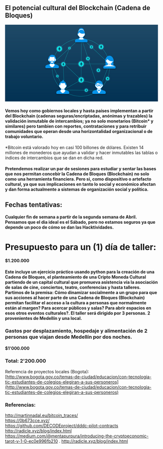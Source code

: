 ## El potencial cultural del Blockchain \(Cadena de Bloques\)

![](/assets/cadenadebloques.png)

#### Vemos hoy como gobiernos locales y hasta países implementan a partir del Blockchain \(cadenas seguras/encriptadas, anónimas y trazables\) la validación inmutable de intercambios; ya no solo monetarios \(Bitcoin\* y similares\) pero tambien con reportes, contrataciones y para retribuir comunidades que operan desde una horizontalidad organizacional o de trabajo voluntario.

\*Bitcoin está valorado hoy en casi 100 billones de dólares. Existen 14 millones de monederos que ayudan a validar y hacer inmutables las tablas o índices de intercambios que se dan en dicha red.

#### Pretendemos realizar un par de sesiones para estudiar y sentar las bases que nos permitan concebir la Cadena de Bloques \(Blockchain\) no solo como una herramienta financiera. Pero si, como dispositivo o artefacto cultural, ya que sus implicaciones en tanto lo social y económico afectan y dan forma actualmente a sistemas de organización social y política.

## Fechas tentativas:

#### Cualquier fin de semana a partir de la segunda semana de Abril. Pensamos que el dia ideal es el Sábado, pero no estamos seguros ya que depende un poco de cómo se dan las Hacktividades.

# Presupuesto para un \(1\) día de taller:

#### $1.200.000

#### Este incluye un ejercicio práctico usando python para la creación de una Cadena de Bloques, el planteamiento de una Cripto Moneda Cultural partiendo de un capital cultural que promueva asistencia vía la asociación de salas de cine, conciertos, teatro, conferencias y hasta talleres. Partimos de la premisa: Cómo dinamizar socialmente a un grupo para que sus acciones al hacer parte de una Cadena de Bloques \(Blockchain\) permitan facilitar el acceso a la cultura a personas que normalmente están al margen? Para acercar públicos y salas? Para abrir espacios en esos otros eventos culturales?. El taller será dirigido por 3 personas. 2 provenientes de Medellín y una local.

### Gastos por desplazamiento, hospedaje y alimentación de 2 personas que viajan desde Medellín por dos noches.

#### $1'000.000

### Total: 2'200.000



Referencia de proyectos locales \(Bogota\):  
[http://www.bogota.gov.co/temas-de-ciudad/educacion/con-tecnologia-tic-estudiantes-de-colegios-elegiran-a-sus-personeros](http://www.bogota.gov.co/temas-de-ciudad/educacion/con-tecnologia-tic-estudiantes-de-colegios-elegiran-a-sus-personeros)


### Referencias:

http://martinnadal.eu/bitcoin_traces/  
https://0b673cce.xyz/  
https://github.com/DECODEproject/dddc-pilot-contracts  
http://radicle.xyz/blog/index.html  
https://medium.com/@mentapurpura/introducing-the-cryptoeconomic-tarot-v-1-0-ec0e996fb210 . 
http://radicle.xyz/blog/index.html  
